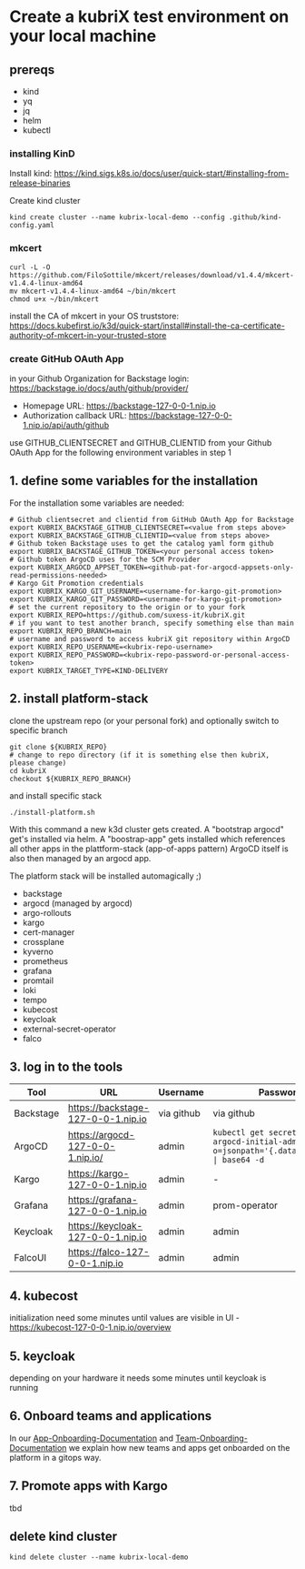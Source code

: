 # Create a kubriX test environment on your local machine

## prereqs

- kind
- yq
- jq
- helm
- kubectl

### installing KinD

Install kind: https://kind.sigs.k8s.io/docs/user/quick-start/#installing-from-release-binaries

Create kind cluster
````
kind create cluster --name kubrix-local-demo --config .github/kind-config.yaml
````

### mkcert

```
curl -L -O https://github.com/FiloSottile/mkcert/releases/download/v1.4.4/mkcert-v1.4.4-linux-amd64
mv mkcert-v1.4.4-linux-amd64 ~/bin/mkcert
chmod u+x ~/bin/mkcert
```

install the CA of mkcert in your OS truststore: https://docs.kubefirst.io/k3d/quick-start/install#install-the-ca-certificate-authority-of-mkcert-in-your-trusted-store

### create GitHub OAuth App 

in your Github Organization for Backstage login: https://backstage.io/docs/auth/github/provider/

- Homepage URL: https://backstage-127-0-0-1.nip.io
- Authorization callback URL: https://backstage-127-0-0-1.nip.io/api/auth/github

use GITHUB_CLIENTSECRET and GITHUB_CLIENTID from your Github OAuth App for the following environment variables in step 1

## 1. define some variables for the installation

For the installation some variables are needed:

```
# Github clientsecret and clientid from GitHub OAuth App for Backstage
export KUBRIX_BACKSTAGE_GITHUB_CLIENTSECRET=<value from steps above>
export KUBRIX_BACKSTAGE_GITHUB_CLIENTID=<value from steps above>
# Github token Backstage uses to get the catalog yaml form github
export KUBRIX_BACKSTAGE_GITHUB_TOKEN=<your personal access token>
# Github token ArgoCD uses for the SCM Provider
export KUBRIX_ARGOCD_APPSET_TOKEN=<github-pat-for-argocd-appsets-only-read-permissions-needed>
# Kargo Git Promotion credentials
export KUBRIX_KARGO_GIT_USERNAME=<username-for-kargo-git-promotion>
export KUBRIX_KARGO_GIT_PASSWORD=<username-for-kargo-git-promotion>
# set the current repository to the origin or to your fork
export KUBRIX_REPO=https://github.com/suxess-it/kubriX.git
# if you want to test another branch, specify something else than main
export KUBRIX_REPO_BRANCH=main
# username and password to access kubriX git repository within ArgoCD
export KUBRIX_REPO_USERNAME=<kubrix-repo-username>
export KUBRIX_REPO_PASSWORD=<kubrix-repo-password-or-personal-access-token>
export KUBRIX_TARGET_TYPE=KIND-DELIVERY
```

## 2. install platform-stack

clone the upstream repo (or your personal fork) and optionally switch to specific branch

```
git clone ${KUBRIX_REPO}
# change to repo directory (if it is something else then kubriX, please change)
cd kubriX
checkout ${KUBRIX_REPO_BRANCH}
```

and install specific stack

```
./install-platform.sh
```

With this command a new k3d cluster gets created.
A "bootstrap argocd" get's installed via helm.
A "boostrap-app" gets installed which references all other apps in the plattform-stack (app-of-apps pattern)
ArgoCD itself is also then managed by an argocd app.

The platform stack will be installed automagically ;)

* backstage
* argocd (managed by argocd)
* argo-rollouts
* kargo
* cert-manager
* crossplane
* kyverno
* prometheus
* grafana
* promtail
* loki
* tempo
* kubecost
* keycloak
* external-secret-operator
* falco

## 3. log in to the tools

| Tool    | URL | Username | Password |
| -------- | ------- | ------- | ------- |
| Backstage  | https://backstage-127-0-0-1.nip.io | via github | via github |
| ArgoCD | https://argocd-127-0-0-1.nip.io/ | admin | `kubectl get secret -n argocd argocd-initial-admin-secret -o=jsonpath='{.data.password}' \| base64 -d` |
| Kargo | https://kargo-127-0-0-1.nip.io     | admin | - |
| Grafana    | https://grafana-127-0-0-1.nip.io | admin | prom-operator |
| Keycloak    | https://keycloak-127-0-0-1.nip.io | admin | admin |
| FalcoUI    | https://falco-127-0-0-1.nip.io | admin | admin |

## 4. kubecost

initialization need some minutes until values are visible in UI - https://kubecost-127-0-0-1.nip.io/overview

## 5. keycloak

depending on your hardware it needs some minutes until keycloak is running 

## 6. Onboard teams and applications

In our [App-Onboarding-Documentation](https://github.com/suxess-it/kubriX/blob/main/backstage-resources/docs/onboarding/onboarding-apps.md) and [Team-Onboarding-Documentation](https://github.com/suxess-it/kubriX/blob/main/backstage-resources/docs/onboarding/onboarding-teams.md ) we explain how new teams and apps get onboarded on the platform in a gitops way.

## 7. Promote apps with Kargo

tbd

## delete kind cluster

```
kind delete cluster --name kubrix-local-demo
```
